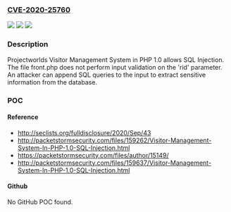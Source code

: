 ### [CVE-2020-25760](https://cve.mitre.org/cgi-bin/cvename.cgi?name=CVE-2020-25760)
![](https://img.shields.io/static/v1?label=Product&message=n%2Fa&color=blue)
![](https://img.shields.io/static/v1?label=Version&message=n%2Fa&color=blue)
![](https://img.shields.io/static/v1?label=Vulnerability&message=n%2Fa&color=brighgreen)

### Description

Projectworlds Visitor Management System in PHP 1.0 allows SQL Injection. The file front.php does not perform input validation on the 'rid' parameter. An attacker can append SQL queries to the input to extract sensitive information from the database.

### POC

#### Reference
- http://seclists.org/fulldisclosure/2020/Sep/43
- http://packetstormsecurity.com/files/159262/Visitor-Management-System-In-PHP-1.0-SQL-Injection.html
- https://packetstormsecurity.com/files/author/15149/
- http://packetstormsecurity.com/files/159637/Visitor-Management-System-In-PHP-1.0-SQL-Injection.html

#### Github
No GitHub POC found.

